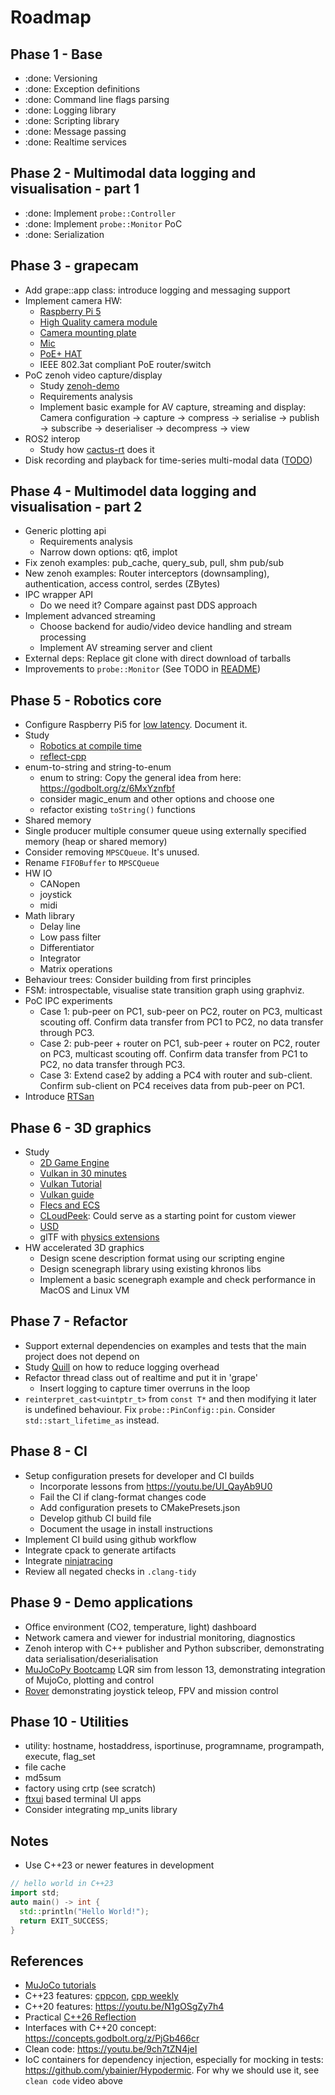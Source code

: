 # Roadmap

## Phase 1 - Base

- :done: Versioning
- :done: Exception definitions
- :done: Command line flags parsing
- :done: Logging library
- :done: Scripting library
- :done: Message passing
- :done: Realtime services

## Phase 2 - Multimodal data logging and visualisation - part 1

- :done: Implement `probe::Controller`
- :done: Implement `probe::Monitor` PoC
- :done: Serialization

## Phase 3 - grapecam

- Add grape::app class: introduce logging and messaging support
- Implement camera HW:
  - [Raspberry Pi 5](https://thepihut.com/products/raspberry-pi-5)
  - [High Quality camera module](https://thepihut.com/products/raspberry-pi-high-quality-camera-module)
  - [Camera mounting plate](https://thepihut.com/products/mounting-plate-for-high-quality-camera)
  - [Mic](https://thepihut.com/products/mini-usb-microphone)
  - [PoE+ HAT](https://thepihut.com/products/uctronics-poe-hat-for-raspberry-pi-5-with-active-cooler-802-3af-at) 
  - IEEE 802.3at compliant PoE router/switch
- PoC zenoh video capture/display
  - Study [zenoh-demo](https://github.com/eclipse-zenoh/zenoh-demos/tree/master/computer-vision/zcam)
  - Requirements analysis
  - Implement basic example for AV capture, streaming and display: Camera configuration -> capture -> compress -> serialise -> publish -> subscribe -> deserialiser -> decompress -> view
- ROS2 interop
  - Study how [cactus-rt](https://github.com/cactusdynamics/cactus-rt/) does it
- Disk recording and playback for time-series multi-modal data ([TODO](../modules/common/recorder/README.md))
  
## Phase 4 - Multimodel data logging and visualisation - part 2

- Generic plotting api
  - Requirements analysis
  - Narrow down options: qt6, implot
- Fix zenoh examples: pub_cache, query_sub, pull, shm pub/sub
- New zenoh examples: Router interceptors (downsampling), authentication, access control, serdes (ZBytes)
- IPC wrapper API
  - Do we need it? Compare against past DDS approach
- Implement advanced streaming
  - Choose backend for audio/video device handling and stream processing
  - Implement AV streaming server and client
- External deps: Replace git clone with direct download of tarballs
- Improvements to `probe::Monitor` (See TODO in [README](../modules/probe/monitor/README.md))

## Phase 5 - Robotics core

- Configure Raspberry Pi5 for [low latency](https://ubuntu.com/blog/real-time-kernel-tuning). Document it.
- Study
  - [Robotics at compile time](https://youtu.be/Y6AUsB3RUhA)
  - [reflect-cpp](https://github.com/getml/reflect-cpp)
- enum-to-string and string-to-enum
  - enum to string: Copy the general idea from here: <https://godbolt.org/z/6MxYznfbf>
  - consider magic_enum and other options and choose one
  - refactor existing `toString()` functions
- Shared memory
- Single producer multiple consumer queue using externally specified memory (heap or shared memory)
- Consider removing `MPSCQueue`. It's unused.
- Rename `FIFOBuffer` to `MPSCQueue`
- HW IO
  - CANopen
  - joystick
  - midi
- Math library
  - Delay line
  - Low pass filter
  - Differentiator
  - Integrator
  - Matrix operations
- Behaviour trees: Consider building from first principles
- FSM: introspectable, visualise state transition graph using graphviz.
- PoC IPC experiments
  - Case 1: pub-peer on PC1, sub-peer on PC2, router on PC3, multicast scouting off. Confirm data transfer from PC1 to PC2, no data transfer through PC3.
  - Case 2: pub-peer + router on PC1, sub-peer + router on PC2, router on PC3, multicast scouting off. Confirm data transfer from PC1 to PC2, no data transfer through PC3.
  - Case 3: Extend case2 by adding a PC4 with router and sub-client. Confirm sub-client on PC4 receives data from pub-peer on PC1.
- Introduce [RTSan](https://clang.llvm.org/docs/RealtimeSanitizer.html)

## Phase 6 - 3D graphics

- Study
  - [2D Game Engine](https://pikuma.com/courses/cpp-2d-game-engine-development)
  - [Vulkan in 30 minutes](https://renderdoc.org/vulkan-in-30-minutes.html)
  - [Vulkan Tutorial](https://vulkan-tutorial.com/)
  - [Vulkan guide](https://vkguide.dev/)
  - [Flecs and ECS](https://github.com/SanderMertens/flecs)
  - [CLoudPeek](https://github.com/Geekgineer/CloudPeek/tree/main): Could serve as a starting point for custom viewer
  - [USD](https://developer.nvidia.com/usd#nvidia)
  - glTF with [physics extensions](https://github.com/eoineoineoin/glTF_Physics)
- HW accelerated 3D graphics
  - Design scene description format using our scripting engine
  - Design scenegraph library using existing khronos libs
  - Implement a basic scenegraph example and check performance in MacOS and Linux VM

## Phase 7 - Refactor

- Support external dependencies on examples and tests that the main project does not depend on
- Study [Quill](https://github.com/odygrd/quill) on how to reduce logging overhead
- Refactor thread class out of realtime and put it in 'grape'
  - Insert logging to capture timer overruns in the loop
- `reinterpret_cast<uintptr_t>` from `const T*` and then modifying it later is undefined behaviour. Fix `probe::PinConfig::pin`. Consider `std::start_lifetime_as` instead.

## Phase 8 - CI

- Setup configuration presets for developer and CI builds
  - Incorporate lessons from https://youtu.be/UI_QayAb9U0
  - Fail the CI if clang-format changes code
  - Add configuration presets to CMakePresets.json
  - Develop github CI build file
  - Document the usage in install instructions
- Implement CI build using github workflow  
- Integrate cpack to generate artifacts 
- Integrate [ninjatracing](https://github.com/nico/ninjatracing)
- Review all negated checks in `.clang-tidy`

## Phase 9 - Demo applications

- Office environment (CO2, temperature, light) dashboard
- Network camera and viewer for industrial monitoring, diagnostics
- Zenoh interop with C++ publisher and Python subscriber, demonstrating data serialisation/deserialisation
- [MuJoCoPy Bootcamp](https://pab47.github.io/mujocopy.html) LQR sim from lesson 13, demonstrating integration of MujoCo, plotting and control
- [Rover](https://github.com/nasa-jpl/open-source-rover) demonstrating joystick teleop, FPV and mission control

## Phase 10 - Utilities

- utility: hostname, hostaddress, isportinuse, programname, programpath, execute, flag_set
- file cache
- md5sum
- factory using crtp (see scratch)
- [ftxui](https://github.com/ArthurSonzogni/FTXUI) based terminal UI apps
- Consider integrating mp_units library

## Notes

- Use C++23 or newer features in development

```c++
// hello world in C++23
import std;
auto main() -> int {
  std::println("Hello World!");
  return EXIT_SUCCESS;
}
```

## References

- [MuJoCo tutorials](https://pab47.github.io/mujoco.html)
- C++23 features: [cppcon](https://youtu.be/Cttb8vMuq-Y), [cpp weekly](https://youtu.be/N2HG___9QFI)
- C++20 features: <https://youtu.be/N1gOSgZy7h4>
- Practical [C++26 Reflection](https://youtu.be/cqQ7v6xdZRw)
- Interfaces with C++20 concept: <https://concepts.godbolt.org/z/PjGb466cr>
- Clean code: <https://youtu.be/9ch7tZN4jeI>
- IoC containers for dependency injection, especially for mocking in tests: <https://github.com/ybainier/Hypodermic>. For why we should use it, see `clean code` video above
